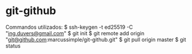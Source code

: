 # git-github

Commandos utilizados:
$ ssh-keygen -t ed25519 -C "ing.duvers@gmail.com"
$ git init
$ git remote add origin "git@github.com:marcussimple/git-github.git"
$ git pull origin master
$ git status





